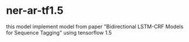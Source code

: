# ner-ar-tf1.5
this model implement model from paper "Bidirectional LSTM-CRF Models for Sequence Tagging" using tensorflow 1.5 
